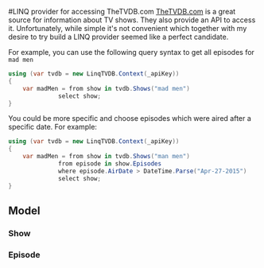 #LINQ provider for accessing TheTVDB.com
[TheTVDB.com](TheTVDB.com) is a great source for information about TV shows. They also provide an API to access it. Unfortunately, while simple it's not convenient which together with my desire to try build a LINQ provider seemed like a perfect candidate.

For example, you can use the following query syntax to get all episodes for `mad men`

```c#
using (var tvdb = new LinqTVDB.Context(_apiKey))
{
    var madMen = from show in tvdb.Shows("mad men")
              select show;
}
```

You could be more specific and choose episodes which were aired after a specific date. For example:
```c#
using (var tvdb = new LinqTVDB.Context(_apiKey))
{
    var madMen = from show in tvdb.Shows("man men")
              from episode in show.Episodes
              where episode.AirDate > DateTime.Parse("Apr-27-2015")
              select show;
}
```

## Model


### Show


### Episode

